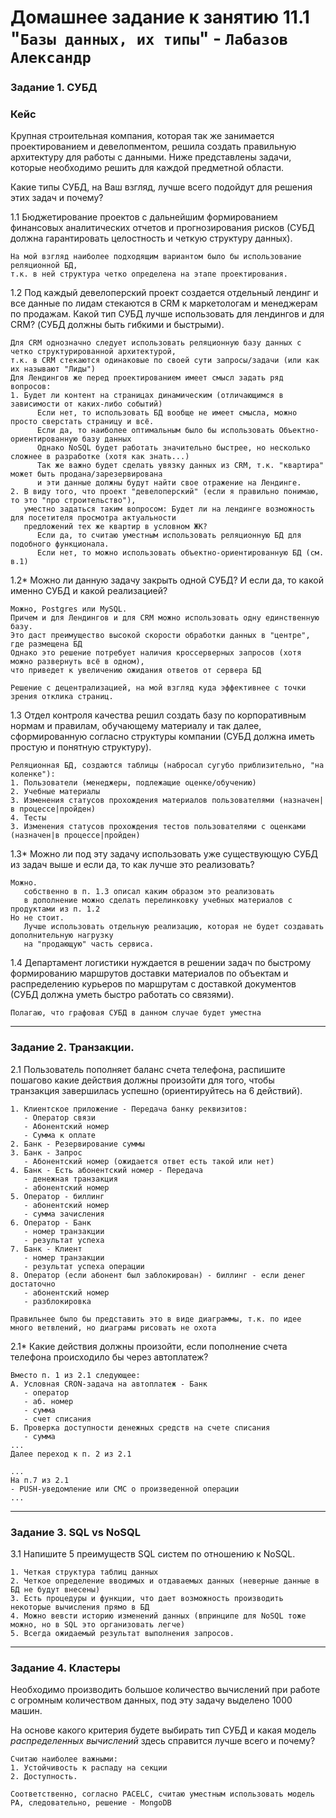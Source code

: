 # Домашнее задание к занятию 11.1 "`Базы данных, их типы`" - `Лабазов Александр`

### Задание 1. СУБД

### Кейс
Крупная строительная компания, которая так же занимается проектированием и девелопментом, решила создать 
правильную архитектуру для работы с данными. Ниже представлены задачи, которые необходимо решить для
каждой предметной области. 

Какие типы СУБД, на Ваш взгляд, лучше всего подойдут для решения этих задач и почему? 
 
1.1 Бюджетирование проектов с дальнейшим формированием финансовых аналитических отчетов и прогнозирования рисков
(СУБД должна гарантировать целостность и четкую структуру данных).
```
На мой взгляд наиболее подходящим вариантом было бы использование реляционной БД,
т.к. в ней структура четко определена на этапе проектирования.
```

1.2 Под каждый девелоперский проект создается отдельный лендинг и все данные по лидам стекаются в CRM к 
маркетологам и менеджерам по продажам. Какой тип СУБД лучше использовать для лендингов и для CRM? 
(СУБД должны быть гибкими и быстрыми).
```
Для CRM однозначно следует использовать реляционную базу данных с четко структурированной архитектурой, 
т.к. в CRM стекаются одинаковые по своей сути запросы/задачи (или как их называют "Лиды")
Для Лендингов же перед проектированием имеет смысл задать ряд вопросов:
1. Будет ли контент на страницах динамическим (отличающимся в зависимости от каких-либо событий)
      Если нет, то использовать БД вообще не имеет смысла, можно просто сверстать страницу и всё.
      Если да, то наиболее оптимальным было бы использовать Объектно-ориентированную базу данных
      Однако NoSQL будет работать значительно быстрее, но несколько сложнее в разработке (хотя как знать...)
      Так же важно будет сделать увязку данных из CRM, т.к. "квартира" может быть продана/зарезервирована
      и эти данные должны будут найти свое отражение на Лендинге.
2. В виду того, что проект "девелоперский" (если я правильно понимаю, то это "про строительство"),
   уместно задаться таким вопросом: Будет ли на лендинге возможность для посетителя просмотра актуальности
   предложений тех же квартир в условном ЖК?
      Если да, то считаю уместным использовать реляционную БД для подобного функционала.
      Если нет, то можно использовать объектно-ориентированную БД (см. в.1)
```
1.2* Можно ли данную задачу закрыть одной СУБД? И если да, то какой именно СУБД и какой реализацией?
```
Можно, Postgres или MySQL.
Причем и для Лендингов и для CRM можно использовать одну единственную базу.
Это даст преимущество высокой скорости обработки данных в "центре", где размещена БД
Однако это решение потребует наличия кроссерверных запросов (хотя можно развернуть всё в одном),
что приведет к увеличению ожидания ответов от сервера БД

Решение с децентрализацией, на мой взгляд куда эффективнее с точки зрения отклика страниц.
```

1.3 Отдел контроля качества решил создать базу по корпоративным нормам и правилам, обучающему материалу 
и так далее, сформированную согласно структуры компании (СУБД должна иметь простую и понятную структуру).
```
Реляционная БД, создаются таблицы (набросал сугубо приблизительно, "на коленке"):
1. Пользователи (менеджеры, подлежащие оценке/обучению)
2. Учебные материалы
3. Изменения статусов прохождения материалов пользователями (назначен|в процессе|пройден)
4. Тесты
3. Изменения статусов прохождения тестов пользователями с оценками (назначен|в процессе|пройден)
```

1.3* Можно ли под эту задачу использовать уже существующую СУБД из задач выше и если да, то как лучше это 
реализовать?
```
Можно.
   собственно в п. 1.3 описал каким образом это реализовать
   в дополнение можно сделать перелинковку учебных материалов с продуктами из п. 1.2
Но не стоит.
   Лучше использовать отдельную реализацию, которая не будет создавать дополнительную нагрузку
   на "продающую" часть сервиса.
```

1.4 Департамент логистики нуждается в решении задач по быстрому формированию маршрутов доставки материалов 
по объектам и распределению курьеров по маршрутам с доставкой документов (СУБД должна уметь быстро работать
со связями).
```
Полагаю, что графовая СУБД в данном случае будет уместна
```

---

### Задание 2. Транзакции.

2.1 Пользователь пополняет баланс счета телефона, распишите пошагово какие действия должны произойти для того, чтобы 
транзакция завершилась успешно (ориентируйтесь на 6 действий).
```
1. Клиентское приложение - Передача банку реквизитов:
   - Оператор связи
   - Абонентский номер
   - Сумма к оплате
2. Банк - Резервирование суммы
3. Банк - Запрос
   - Абонентский номер (ожидается ответ есть такой или нет)
4. Банк - Есть абонентский номер - Передача
   - денежная транзакция
   - абонентский номер
5. Оператор - биллинг
   - абонентский номер
   - сумма зачисления
6. Оператор - Банк
   - номер транзакции
   - результат успеха
7. Банк - Клиент
   - номер транзакции
   - результат успеха операции
8. Оператор (если абонент был заблокирован) - биллинг - если денег достаточно
   - абонентский номер
   - разблокировка

Правильнее было бы представить это в виде диаграммы, т.к. по идее много ветвлений, но диаграмы рисовать не охота
```

2.1* Какие действия должны произойти, если пополнение счета телефона происходило бы через автоплатеж?
```
Вместо п. 1 из 2.1 следующее:
А. Условная CRON-задача на автоплатеж - Банк
   - оператор
   - аб. номер
   - сумма
   - счет списания
Б. Проверка доступности денежных средств на счете списания
   - сумма
...
Далее переход к п. 2 из 2.1

...
На п.7 из 2.1
- PUSH-уведомление или СМС о произведенной операции
...
```

---

### Задание 3. SQL vs NoSQL

3.1 Напишите 5 преимуществ SQL систем по отношению к NoSQL. 
```
1. Четкая структура таблиц данных
2. Четкое определение вводимых и отдаваемых данных (неверные данные в БД не будут внесены)
3. Есть процедуры и функции, что дает возможность производить некоторые вычисления прямо в БД
4. Можно вевсти историю изменений данных (впринципе для NoSQL тоже можно, но в SQL это организовать легче)
5. Всегда ожидаемый результат выполнения запросов.
```

---

### Задание 4. Кластеры

Необходимо производить большое количество вычислений при работе с огромным количеством данных, под эту задачу 
выделено 1000 машин. 

На основе какого критерия будете выбирать тип СУБД и какая модель *распределенных вычислений* 
здесь справится лучше всего и почему?

```
Считаю наиболее важными:
1. Устойчивость к распаду на секции
2. Доступность.

Соответственно, согласно PACELС, считаю уместным использовать модель PA, следовательно, решение - MongoDB
```